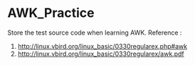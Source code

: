 AWK_Practice
============
Store the test source code when learning AWK.
Reference :
1. http://linux.vbird.org/linux_basic/0330regularex.php#awk
2. http://linux.vbird.org/linux_basic/0330regularex/awk.pdf

